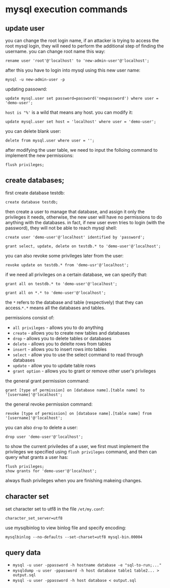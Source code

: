 # mysql execution commands

## update user 

you can change the root login name, if an attacker is trying to access the root mysql login, they will need to perform the additional step of finding the username. you can change root name this way:

    rename user 'root'@'localhost' to 'new-admin-user'@'localhost';

after this you have to login into mysql using this new user name:

    mysql -u new-admin-user -p

updating passowrd:

    update mysql.user set password=password('newpassword') where user = 'demo-user';

`host is "%'` is a wild that means any host. you can modify it:

    update mysql.user set host = 'localhost' where user = 'demo-user';

you can delete blank user:

    delete from mysql.user where user = '';

after modifying the user table, we need to input the folloing command to implement the new permissions:

    flush privileges;

## create databases;

first create database testdb:

    create database testdb;

then create a user to manage that database, and assign it only the privileges it needs, otherwise, the new user will have no permissions to do anything with the databases. in fact, if new user even tries to login (with the password), they will not be able to reach mysql shell:

    create user 'demo-user'@'localhost' identified by 'password';

    grant select, update, delete on testdb.* to 'demo-user'@'localhost';

you can also revoke some privileges later from the user:

    revoke update on testdb.* from 'demo-usr'@'localhost';

if we need all privileges on a certain database, we can specify that:

    grant all on testdb.* to 'demo-user'@'localhost';

    grant all on *.* to 'demo-user'@'localhost';

the `*` refers to the database and table (respectively) that they can access.`*.*` means all the databases and tables.

permissions consist of:

* `all privileges` - allows you to do anything
* `create` - allows you to create new tables and databases
* `drop` - allows you to delete tables or databases
* `delete` - allows you to delelte rows from tables
* `insert` - allows you to insert rows into tables
* `select` - allow you to use the select command to read through databases
* `update` - allow you to update table rows
* `grant option` - allows you to grant or remove other user's privileges

the general grant permission command:

    grant [type of permission] on [database name].[table name] to '[username]'@'localhost';

the general revoke permission command:

    revoke [type of permission] on [database name].[table name] from '[username]'@'localhost';

you can also `drop` to delete a user:

    drop user 'demo-user'@'localhost';

to show the current priviledes of a user, we first must implement the privileges we specified using `flush privileges` command, and then can query what grants a user has:

    flush privileges;
    show grants for 'demo-user'@'localhost';

always flush privileges when you are finishing makeing changes.

## character set

set character set to utf8 in the file `/et/my.conf`:

    character_set_server=utf8

use mysqlbinlog to view binlog file and specify encoding:

    mysqlbinlog --no-defaults --set-charset=utf8 mysql-bin.00004

## query data

* `mysql -u user -ppassword -h hostname database -e "sql-to-run;..."`
* `mysqldump -u user -ppassword -h host database table1 table2... > output.sql`
* `mysql -u user -ppassword -h host database < output.sql`
